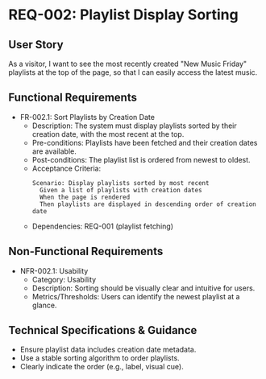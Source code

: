 # REQ-002: Playlist Display Sorting

## User Story
As a visitor, I want to see the most recently created "New Music Friday" playlists at the top of the page, so that I can easily access the latest music.

## Functional Requirements

- FR-002.1: Sort Playlists by Creation Date
  - Description: The system must display playlists sorted by their creation date, with the most recent at the top.
  - Pre-conditions: Playlists have been fetched and their creation dates are available.
  - Post-conditions: The playlist list is ordered from newest to oldest.
  - Acceptance Criteria:
    ```Gherkin
    Scenario: Display playlists sorted by most recent
      Given a list of playlists with creation dates
      When the page is rendered
      Then playlists are displayed in descending order of creation date
    ```
  - Dependencies: REQ-001 (playlist fetching)

## Non-Functional Requirements

- NFR-002.1: Usability
  - Category: Usability
  - Description: Sorting should be visually clear and intuitive for users.
  - Metrics/Thresholds: Users can identify the newest playlist at a glance.

## Technical Specifications & Guidance
- Ensure playlist data includes creation date metadata.
- Use a stable sorting algorithm to order playlists.
- Clearly indicate the order (e.g., label, visual cue). 